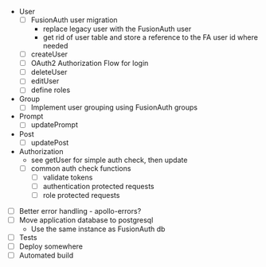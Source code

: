 - User
  - [ ] FusionAuth user migration
    - replace legacy user with the FusionAuth user
    - get rid of user table and store a reference to the FA user id where needed
  - [ ] createUser
  - [ ] OAuth2 Authorization Flow for login
  - [ ] deleteUser
  - [ ] editUser
  - [ ] define roles
- Group
  - [ ] Implement user grouping using FusionAuth groups
- Prompt
  - [ ] updatePrompt
- Post
  - [ ] updatePost
- Authorization
  - see getUser for simple auth check, then update
  - [ ] common auth check functions
    - [ ] validate tokens
    - [ ] authentication protected requests
    - [ ] role protected requests
- [ ] Better error handling - apollo-errors?
- [ ] Move application database to postgresql
  - Use the same instance as FusionAuth db
- [ ] Tests
- [ ] Deploy somewhere
- [ ] Automated build
